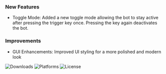 ### New Features
- Toggle Mode: Added a new toggle mode allowing the bot to stay active after pressing the trigger key once. Pressing the key again deactivates the bot.

### Improvements
- GUI Enhancements: Improved UI styling for a more polished and modern look

![Downloads](https://img.shields.io/github/downloads/Jesewe/cs2-triggerbot/v1.2.4/total?style=for-the-badge&logo=github&color=D5006D) ![Platforms](https://img.shields.io/badge/platform-Windows-blue?style=for-the-badge&color=D5006D) ![License](https://img.shields.io/github/license/jesewe/cs2-triggerbot?style=for-the-badge&color=D5006D)
